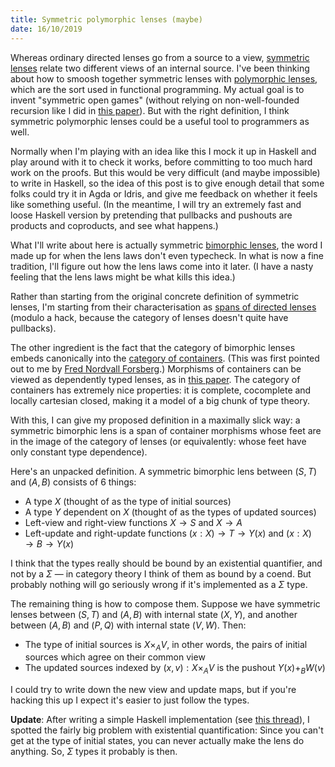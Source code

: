 ```yaml
---
title: Symmetric polymorphic lenses (maybe)
date: 16/10/2019
---
```


Whereas ordinary directed lenses go from a source to a view, [symmetric lenses](https://www.cis.upenn.edu/~bcpierce/papers/symmetric.pdf) relate two different views of an internal source. I've been thinking about how to smoosh together symmetric lenses with [polymorphic lenses](http://comonad.com/reader/2012/mirrored-lenses/), which are the sort used in functional programming. My actual goal is to invent "symmetric open games" (without relying on non-well-founded recursion like I did in [this paper](https://arxiv.org/abs/1904.11287)). But with the right definition, I think symmetric polymorphic lenses could be a useful tool to programmers as well.

Normally when I'm playing with an idea like this I mock it up in Haskell and play around with it to check it works, before committing to too much hard work on the proofs. But this would be very difficult (and maybe impossible) to write in Haskell, so the idea of this post is to give enough detail that some folks could try it in Agda or Idris, and give me feedback on whether it feels like something useful. (In the meantime, I will try an extremely fast and loose Haskell version by pretending that pullbacks and pushouts are products and coproducts, and see what happens.)

What I'll write about here is actually symmetric [bimorphic lenses](/posts/2018-08-16-lenses-for-philosophers.html), the word I made up for when the lens laws don't even typecheck. In what is now a fine tradition, I'll figure out how the lens laws come into it later. (I have a nasty feeling that the lens laws might be what kills this idea.)

Rather than starting from the original concrete definition of symmetric lenses, I'm starting from their characterisation as [spans of directed lenses](https://web.science.mq.edu.au/~mike/papers/78.pdf) (modulo a hack, because the category of lenses doesn't quite have pullbacks).

The other ingredient is the fact that the category of bimorphic lenses embeds canonically into the [category of containers](https://people.cs.nott.ac.uk/psztxa/publ/fossacs03.pdf). (This was first pointed out to me by [Fred Nordvall Forsberg](https://personal.cis.strath.ac.uk/fredrik.nordvall-forsberg/).) Morphisms of containers can be viewed as dependently typed lenses, as in [this paper](https://arxiv.org/abs/1908.02202). The category of containers has extremely nice properties: it is complete, cocomplete and locally cartesian closed, making it a model of a big chunk of type theory.

With this, I can give my proposed definition in a maximally slick way: a symmetric bimorphic lens is a span of container morphisms whose feet are in the image of the category of lenses (or equivalently: whose feet have only constant type dependence).

Here's an unpacked definition. A symmetric bimorphic lens between $(S, T)$ and $(A, B)$ consists of 6 things:


- A type $X$ (thought of as the type of initial sources)
- A type $Y$ dependent on $X$ (thought of as the types of updated sources)
- Left-view and right-view functions $X \to S$ and $X \to A$
- Left-update and right-update functions $(x : X) \to T \to Y (x)$ and $(x : X) \to B \to Y (x)$

I think that the types really should be bound by an existential quantifier, and not by a $\Sigma$ — in category theory I think of them as bound by a coend. But probably nothing will go seriously wrong if it's implemented as a $\Sigma$ type.

The remaining thing is how to compose them. Suppose we have symmetric lenses between $(S, T)$ and $(A, B)$ with internal state $(X, Y)$, and another between $(A, B)$ and $(P, Q)$ with internal state $(V, W)$. Then:


- The type of initial sources is $X \times_A V$, in other words, the pairs of initial sources which agree on their common view
- The updated sources indexed by $(x, v) : X \times_A V$ is the pushout $Y (x) +_B W (v)$

I could try to write down the new view and update maps, but if you're hacking this up I expect it's easier to just follow the types.

**Update**: After writing a simple Haskell implementation (see [this thread](https://twitter.com/_julesh_/status/1184569609300664320)), I spotted the fairly big problem with existential quantification: Since you can't get at the type of initial states, you can never actually make the lens do anything. So, $\Sigma$ types it probably is then.
